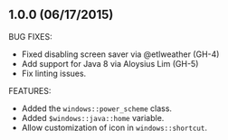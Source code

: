 ## 1.0.0 (06/17/2015)

BUG FIXES:
* Fixed disabling screen saver via @etlweather (GH-4)
* Add support for Java 8 via Aloysius Lim (GH-5)
* Fix linting issues.

FEATURES:
* Added the `windows::power_scheme` class.
* Added `$windows::java::home` variable.
* Allow customization of icon in `windows::shortcut`.
